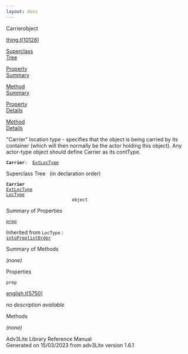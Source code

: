 ```yaml
---
layout: docs
---
```

<span class="title">Carrier</span><span class="type">object</span>

[thing.t](../file/thing.t.html)\[[10128](../source/thing.t.html#10128)\]

[Superclass  
Tree](#_SuperClassTree_)

[Property  
Summary](#_PropSummary_)

[Method  
Summary](#_MethodSummary_)

[Property  
Details](#_Properties_)

[Method  
Details](#_Methods_)



"Carrier" location type - specifies that the object is being carried by
its container (which will then normally be the actor holding this
object). Any actor-type object should define Carrier as its contType.

**`Carrier`**` :   `[`ExtLocType`](../object/ExtLocType.html)



<span id="_SuperClassTree_"></span>



<span class="hdln">Superclass Tree</span>   (in declaration order)



**`Carrier`**  
[`ExtLocType`](../object/ExtLocType.html)  
[`LocType`](../object/LocType.html)  
`                         object`  
<span id="_PropSummary_"></span>



<span class="hdln">Summary of Properties</span>  



[`prep`](#prep)



Inherited from `LocType` :  
[`intoPrep`](../object/LocType.html#intoPrep)[`listOrder`](../object/LocType.html#listOrder)

<span id="_MethodSummary_"></span>



<span class="hdln">Summary of Methods</span>  









*(none)* <span id="_Properties_"></span>



<span class="hdln">Properties</span>  



<span id="prep"></span>

`prep`

[english.t](../file/english.t.html)\[[5750](../source/english.t.html#5750)\]



*no description available*



<span id="_Methods_"></span>



<span class="hdln">Methods</span>  



*(none)*



Adv3Lite Library Reference Manual  
Generated on 15/03/2023 from adv3Lite version 1.6.1


